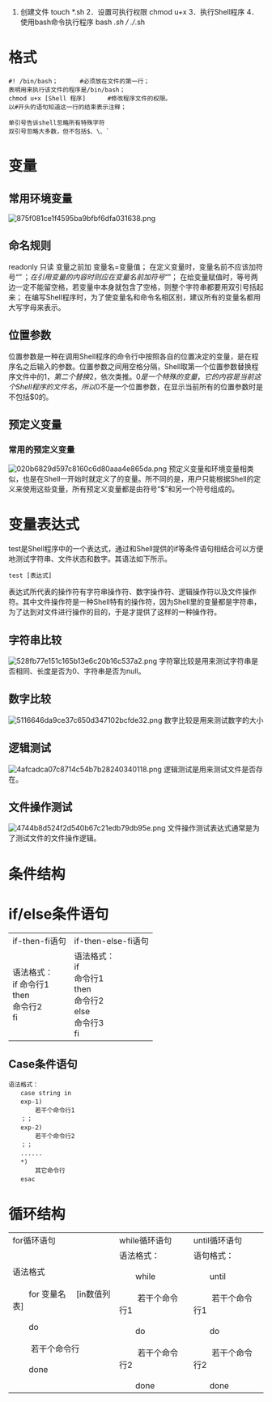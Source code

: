 1.  创建文件 touch *.sh
    2．设置可执行权限 chmod u+x
    3．执行Shell程序
    4．使用bash命令执行程序 bash *.sh / ./*.sh

# 格式

```
#! /bin/bash；      #必须放在文件的第一行；
表明用来执行该文件的程序是/bin/bash；
chmod u+x [Shell 程序]      #修改程序文件的权限。
以#开头的语句知道这一行的结束表示注释；

单引号告诉shell忽略所有特殊字符
双引号忽略大多数，但不包括$、\、`

```

# 变量

## 常用环境变量

![875f081ce1f4595ba9bfbf6dfa031638.png](../../_resources/875f081ce1f4595ba9bfbf6dfa031638.png)

## 命名规则

readonly 只读 变量之前加
变量名=变量值；
在定义变量时，变量名前不应该加符号“$”； 在引用变量的内容时则应在变量名前加符号“$”；
在给变量赋值时，等号两边一定不能留空格，若变量中本身就包含了空格，则整个字符串都要用双引号括起来；
在编写Shell程序时，为了使变量名和命令名相区别，建议所有的变量名都用大写字母来表示。

## 位置参数

位置参数是一种在调用Shell程序的命令行中按照各自的位置决定的变量，是在程序名之后输入的参数。位置参数之间用空格分隔，Shell取第一个位置参数替换程序文件中的$1，第二个替换$2，依次类推。$0是一个特殊的变量，它的内容是当前这个Shell程序的文件名，所以$0不是一个位置参数，在显示当前所有的位置参数时是不包括$0的。

## 预定义变量

### 常用的预定义变量

![020b6829d597c8160c6d80aaa4e865da.png](../../_resources/020b6829d597c8160c6d80aaa4e865da.png)
预定义变量和环境变量相类似，也是在Shell一开始时就定义了的变量。所不同的是，用户只能根据Shell的定义来使用这些变量，所有预定义变量都是由符号“$”和另一个符号组成的。

# 变量表达式

test是Shell程序中的一个表达式，通过和Shell提供的if等条件语句相结合可以方便地测试字符串、文件状态和数字。其语法如下所示。

```
test [表达式]
```

表达式所代表的操作符有字符串操作符、数字操作符、逻辑操作符以及文件操作符。其中文件操作符是一种Shell特有的操作符，因为Shell里的变量都是字符串，为了达到对文件进行操作的目的，于是才提供了这样的一种操作符。

## 字符串比较

![528fb77e151c165b13e6c20b16c537a2.png](../../_resources/528fb77e151c165b13e6c20b16c537a2.png)
字符窜比较是用来测试字符串是否相同、长度是否为0、字符串是否为null。

## 数字比较

![5116646da9ce37c650d347102bcfde32.png](../../_resources/5116646da9ce37c650d347102bcfde32.png)
数字比较是用来测试数字的大小

## 逻辑测试

![4afcadca07c8714c54b7b28240340118.png](../../_resources/4afcadca07c8714c54b7b28240340118.png)
逻辑测试是用来测试文件是否存在。

## 文件操作测试

![4744b8d524f2d540b67c21edb79db95e.png](../../_resources/4744b8d524f2d540b67c21edb79db95e.png)
文件操作测试表达式通常是为了测试文件的文件操作逻辑。

# 条件结构

# if/else条件语句

|     |     |
| --- | --- |
| if-then-fi语句 | if-then-else-fi语句 |
| 语法格式：<br>if 命令行1<br>then<br>命令行2<br>fi | 语法格式：<br>if<br>命令行1<br>then<br>命令行2<br>else<br>命令行3<br>fi |

## Case条件语句

```
语法格式：
　　case string in
　　exp-1)
　　    若干个命令行1
　　；；
　　exp-2)
　　    若干个命令行2
　　；；
　　......
　　*)
　　    其它命令行
　　esac

```

# 循环结构

|     |     |     |
| --- | --- | --- |
| for循环语句 | while循环语句 | until循环语句 |
| 语法格式<br><br>　　for 变量名 　\[in数值列表\]<br><br>　　do<br><br>　　 若干个命令行<br><br>　　done | 语法格式：<br><br>　　while<br><br>　　 若干个命令行1<br><br>　　do<br><br>　　 若干个命令行2<br><br>　　done | 语句格式：<br><br>　　until<br><br>　　 若干个命令行1<br><br>　　do<br><br>　　 若干个命令行2<br><br>　　done |